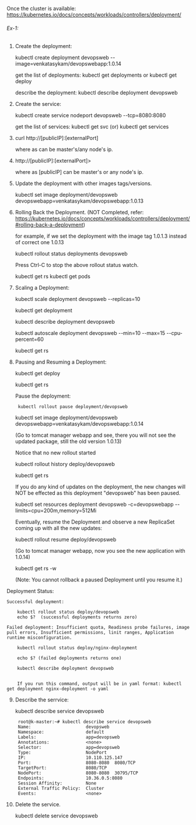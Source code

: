 

Once the cluster is available: https://kubernetes.io/docs/concepts/workloads/controllers/deployment/

###### Ex-1:

1. Create the deployment:

	kubectl create deployment devopsweb --image=venkatasykam/devopswebapp:1.0.14

	get the list of deployments: kubectl get deployments or kubectl get deploy
	
	describe the deployment: kubectl describe deployment devopsweb

2. Create the service:

	kubectl create service nodeport devopsweb --tcp=8080:8080
	
	get the list of services: kubectl get svc (or) kubectl get services

3. curl http://[publicIP]:[externalPort]

	where as <publicIP> can be master's/any node's ip.

4. http://[publicIP]:[externalPort]> 

	where as [publicIP] can be master's or any node's ip.

5. Update the deployment with other images tags/versions.

	kubectl set image deployment/devopsweb devopswebapp=venkatasykam/devopswebapp:1.0.13
	
6. Rolling Back the Deployment. (NOT Completed, refer: https://kubernetes.io/docs/concepts/workloads/controllers/deployment/#rolling-back-a-deployment)

	for example, if we set the deployment with the image tag 1.0.1.3 instead of correct one 1.0.13
	
	kubectl rollout status deployments devopsweb
	
	Press Ctrl-C to stop the above rollout status watch. 
	
	kubectl get rs
	kubectl get pods
	
7. Scaling a Deployment:

	kubectl scale deployment devopsweb --replicas=10
	
	kubectl get deployment
	
	kubectl describe deployment devopsweb
	
	kubectl autoscale deployment devopsweb --min=10 --max=15 --cpu-percent=60
	
	
	kubectl get rs
	
8. Pausing and Resuming a Deployment:

	kubectl get deploy
	
	kubectl get rs
	
	Pause the deployment:
	
		kubectl rollout pause deployment/devopsweb
		
	kubectl set image deployment/devopsweb devopswebapp=venkatasykam/devopswebapp:1.0.14
	
	(Go to tomcat manager webapp and see, there you will not see the updated package, still the old version 1.0.13)
	
	Notice that no new rollout started
	
	kubectl rollout history deploy/devopsweb
	
	kubectl get rs
	
	If you do any kind of updates on the deployment, the new changes will NOT be effected as this deployment "devopsweb" has been paused.
	
	
	kubectl set resources deployment devopsweb -c=devopswebapp --limits=cpu=200m,memory=512Mi
	
	Eventually, resume the Deployment and observe a new ReplicaSet coming up with all the new updates:
	
	kubectl rollout resume deploy/devopsweb
	
	(Go to tomcat manager webapp, now you see the new application with 1.0.14)
	
	kubectl get rs -w
	
	(Note: You cannot rollback a paused Deployment until you resume it.)
	
Deployment Status:

	Successful deployment: 
	
		kubectl rollout status deploy/devopsweb
		echo $?  (successful deployments returns zero) 
	
	Failed deployment: Insufficient quota, Readiness probe failures, image pull errors, Insufficient permissions, linit ranges, Application runtime misconfiguration.
	
		kubectl rollout status deploy/nginx-deployment
		
		echo $? (failed deployments returns one)
	
		kubectl describe deployment devopsweb
		
		
		If you run this command, output will be in yaml format: kubectl get deployment nginx-deployment -o yaml
		
9. Describe the serrvice: 

	 kubectl describe service devopsweb
	 
		root@k-master:~# kubectl describe service devopsweb
		Name:                     devopsweb
		Namespace:                default
		Labels:                   app=devopsweb
		Annotations:              <none>
		Selector:                 app=devopsweb
		Type:                     NodePort
		IP:                       10.110.125.147
		Port:                     8080-8080  8080/TCP
		TargetPort:               8080/TCP
		NodePort:                 8080-8080  30795/TCP
		Endpoints:                10.36.0.5:8080
		Session Affinity:         None
		External Traffic Policy:  Cluster
		Events:                   <none>
		
10. Delete the service.

	kubectl delete service devopsweb	

	
